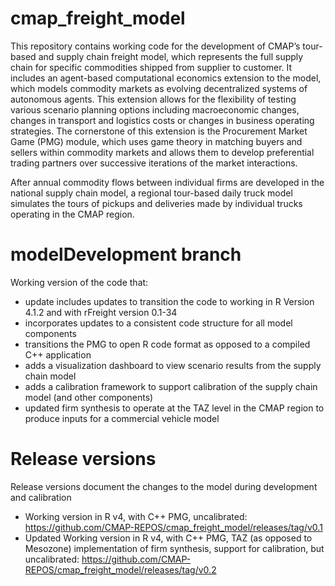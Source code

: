 # cmap_freight_model
This repository contains working code for the development of CMAP’s tour-based and supply chain freight model, which represents the full supply chain for specific commodities shipped from supplier to customer.  It includes an agent-based computational economics extension to the model, which models commodity markets as evolving decentralized systems of autonomous agents.  This extension allows for the flexibility of testing various scenario planning options including macroeconomic changes, changes in transport and logistics costs or changes in business operating strategies.  The cornerstone of this extension is the Procurement Market Game (PMG) module, which uses game theory in matching buyers and sellers within commodity markets and allows them to develop preferential trading partners over successive iterations of the market interactions.

After annual commodity flows between individual firms are developed in the national supply chain model, a regional tour-based daily truck model simulates the tours of pickups and deliveries made by individual trucks operating in the CMAP region.

# modelDevelopment branch
Working version of the code that:
- update includes updates to transition the code to working in R Version 4.1.2 and with rFreight version 0.1-34
- incorporates updates to a consistent code structure for all model components
- transitions the PMG to open R code format as opposed to a compiled C++ application
- adds a visualization dashboard to view scenario results from the supply chain model
- adds a calibration framework to support calibration of the supply chain model (and other components)
- updated firm synthesis to operate at the TAZ level in the CMAP region to produce inputs for a commercial vehicle model

# Release versions
Release versions document the changes to the model during development and calibration
- Working version in R v4, with C++ PMG, uncalibrated: https://github.com/CMAP-REPOS/cmap_freight_model/releases/tag/v0.1
- Updated Working version in R v4, with C++ PMG, TAZ (as opposed to Mesozone) implementation of firm synthesis, support for calibration, but uncalibrated: https://github.com/CMAP-REPOS/cmap_freight_model/releases/tag/v0.2

